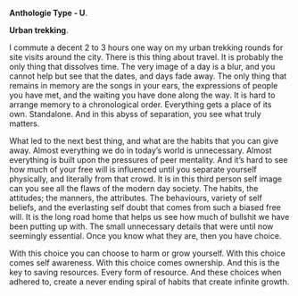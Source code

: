 **Anthologie Type - U**.

**Urban trekking**.

I commute a decent 2 to 3 hours one way on my urban trekking rounds for site visits around the city. There is this thing about travel. It is probably the only thing that dissolves time. The very image of a day is a blur, and you cannot help but see that the dates, and days fade away. The only thing that remains in memory are the songs in your ears, the expressions of people you have met, and the waiting you have done along the way. It is hard to arrange memory to a chronological order. Everything gets a place of its own. Standalone. And in this abyss of separation, you see what truly matters.

What led to the next best thing, and what are the habits that you can give away. Almost everything we do in today’s world is unnecessary. Almost everything is built upon the pressures of peer mentality. And it’s hard to see how much of your free will is influenced until you separate yourself physically, and literally from that crowd. It is in this third person self image can you see all the flaws of the modern day society. The habits, the attitudes; the manners, the attributes. The behaviours, variety of self beliefs, and the everlasting self doubt that comes from such a biased free will. It is the long road home that helps us see how much of bullshit we have been putting up with. The small unnecessary details that were until now seemingly essential. Once you know what they are, then you have choice.

With this choice you can choose to harm or grow yourself. With this choice comes self awareness. With this choice comes ownership. And this is the key to saving resources. Every form of resource. And these choices when adhered to, create a never ending spiral of habits that create infinite growth.
